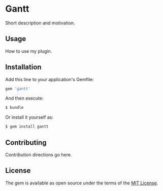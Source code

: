 # Gantt
Short description and motivation.

## Usage
How to use my plugin.

## Installation
Add this line to your application's Gemfile:

```ruby
gem 'gantt'
```

And then execute:
```bash
$ bundle
```

Or install it yourself as:
```bash
$ gem install gantt
```

## Contributing
Contribution directions go here.

## License
The gem is available as open source under the terms of the [MIT License](http://opensource.org/licenses/MIT).
